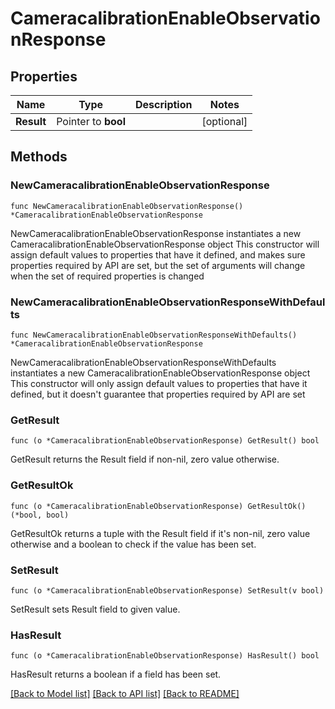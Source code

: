 # CameracalibrationEnableObservationResponse

## Properties

Name | Type | Description | Notes
------------ | ------------- | ------------- | -------------
**Result** | Pointer to **bool** |  | [optional] 

## Methods

### NewCameracalibrationEnableObservationResponse

`func NewCameracalibrationEnableObservationResponse() *CameracalibrationEnableObservationResponse`

NewCameracalibrationEnableObservationResponse instantiates a new CameracalibrationEnableObservationResponse object
This constructor will assign default values to properties that have it defined,
and makes sure properties required by API are set, but the set of arguments
will change when the set of required properties is changed

### NewCameracalibrationEnableObservationResponseWithDefaults

`func NewCameracalibrationEnableObservationResponseWithDefaults() *CameracalibrationEnableObservationResponse`

NewCameracalibrationEnableObservationResponseWithDefaults instantiates a new CameracalibrationEnableObservationResponse object
This constructor will only assign default values to properties that have it defined,
but it doesn't guarantee that properties required by API are set

### GetResult

`func (o *CameracalibrationEnableObservationResponse) GetResult() bool`

GetResult returns the Result field if non-nil, zero value otherwise.

### GetResultOk

`func (o *CameracalibrationEnableObservationResponse) GetResultOk() (*bool, bool)`

GetResultOk returns a tuple with the Result field if it's non-nil, zero value otherwise
and a boolean to check if the value has been set.

### SetResult

`func (o *CameracalibrationEnableObservationResponse) SetResult(v bool)`

SetResult sets Result field to given value.

### HasResult

`func (o *CameracalibrationEnableObservationResponse) HasResult() bool`

HasResult returns a boolean if a field has been set.


[[Back to Model list]](../README.md#documentation-for-models) [[Back to API list]](../README.md#documentation-for-api-endpoints) [[Back to README]](../README.md)


